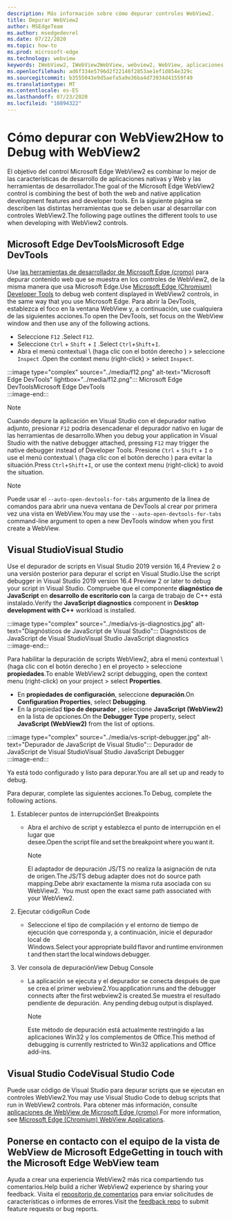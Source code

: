 ```yaml
---
description: Más información sobre cómo depurar controles WebView2.
title: Depurar WebView2
author: MSEdgeTeam
ms.author: msedgedevrel
ms.date: 07/22/2020
ms.topic: how-to
ms.prod: microsoft-edge
ms.technology: webview
keywords: IWebView2, IWebView2WebView, webview2, WebView, aplicaciones Win32, Win32, Edge, ICoreWebView2, ICoreWebView2Host, control de explorador, HTML Edge
ms.openlocfilehash: ad6f334e5796d2f22146f2853ae1ef1d854e329c
ms.sourcegitcommit: b3555043e9d5aefa5a9e36ba4d73934d41559f49
ms.translationtype: MT
ms.contentlocale: es-ES
ms.lasthandoff: 07/23/2020
ms.locfileid: "10894322"
---
```

# <span data-ttu-id="30b90-104">Cómo depurar con WebView2</span><span class="sxs-lookup"><span data-stu-id="30b90-104">How to Debug with WebView2</span></span>  

<span data-ttu-id="30b90-105">El objetivo del control Microsoft Edge WebView2 es combinar lo mejor de las características de desarrollo de aplicaciones nativas y Web y las herramientas de desarrollador.</span><span class="sxs-lookup"><span data-stu-id="30b90-105">The goal of the Microsoft Edge WebView2 control is combining the best of both the web and native application development features and developer tools.</span></span>  <span data-ttu-id="30b90-106">En la siguiente página se describen las distintas herramientas que se deben usar al desarrollar con controles WebView2.</span><span class="sxs-lookup"><span data-stu-id="30b90-106">The following page outlines the different tools to use when developing with WebView2 controls.</span></span>  

## <span data-ttu-id="30b90-107">Microsoft Edge DevTools</span><span class="sxs-lookup"><span data-stu-id="30b90-107">Microsoft Edge DevTools</span></span>  

<span data-ttu-id="30b90-108">Use [las herramientas de desarrollador de Microsoft Edge (cromo)][DevtoolsGuideChromiumMain] para depurar contenido web que se muestra en los controles de WebView2, de la misma manera que usa Microsoft Edge.</span><span class="sxs-lookup"><span data-stu-id="30b90-108">Use [Microsoft Edge (Chromium) Developer Tools][DevtoolsGuideChromiumMain] to debug web content displayed in WebView2 controls, in the same way that you use Microsoft Edge.</span></span>  <span data-ttu-id="30b90-109">Para abrir la DevTools, establezca el foco en la ventana WebView y, a continuación, use cualquiera de las siguientes acciones.</span><span class="sxs-lookup"><span data-stu-id="30b90-109">To open the DevTools, set focus on the WebView window and then use any of the following actions.</span></span>  
*   <span data-ttu-id="30b90-110">Seleccione `F12` .</span><span class="sxs-lookup"><span data-stu-id="30b90-110">Select `F12`.</span></span>  
*   <span data-ttu-id="30b90-111">Seleccione `Ctrl` + `Shift` + `I` .</span><span class="sxs-lookup"><span data-stu-id="30b90-111">Select `Ctrl`+`Shift`+`I`.</span></span>  
*   <span data-ttu-id="30b90-112">Abra el menú contextual \ (haga clic con el botón derecho \) > seleccione `Inspect` .</span><span class="sxs-lookup"><span data-stu-id="30b90-112">Open the context menu \(right-click\) > select `Inspect`.</span></span>  

:::image type="complex" source="../media/f12.png" alt-text="Microsoft Edge DevTools" lightbox="../media/f12.png":::
   <span data-ttu-id="30b90-114">Microsoft Edge DevTools</span><span class="sxs-lookup"><span data-stu-id="30b90-114">Microsoft Edge DevTools</span></span>  
:::image-end:::  

> [!NOTE]
> <span data-ttu-id="30b90-115">Cuando depure la aplicación en Visual Studio con el depurador nativo adjunto, presionar `F12` podría desencadenar el depurador nativo en lugar de las herramientas de desarrollo.</span><span class="sxs-lookup"><span data-stu-id="30b90-115">When you debug your application in Visual Studio with the native debugger attached, pressing `F12` may trigger the native debugger instead of Developer Tools.</span></span>  <span data-ttu-id="30b90-116">Presione `Ctrl` + `Shift` + `I` o use el menú contextual \ (haga clic con el botón derecho \) para evitar la situación.</span><span class="sxs-lookup"><span data-stu-id="30b90-116">Press `Ctrl`+`Shift`+`I`, or use the context menu \(right-click\) to avoid the situation.</span></span>  

> [!NOTE]
> <span data-ttu-id="30b90-117">Puede usar el `--auto-open-devtools-for-tabs` argumento de la línea de comandos para abrir una nueva ventana de DevTools al crear por primera vez una vista en WebView.</span><span class="sxs-lookup"><span data-stu-id="30b90-117">You may use the `--auto-open-devtools-for-tabs` command-line argument to open a new DevTools window when you first create a WebView.</span></span>  <!--See `CreateCoreWebView2Controller` documentation for how to provide additional command-line arguments to the browser process.  See `LoaderOverride` registry key to examine different builds of WebView2 without modifying your application in the `CreateCoreWebView2Controller` documentation.  -->  

## <span data-ttu-id="30b90-118">Visual Studio</span><span class="sxs-lookup"><span data-stu-id="30b90-118">Visual Studio</span></span>  

<span data-ttu-id="30b90-119">Use el depurador de scripts en Visual Studio 2019 versión 16,4 Preview 2 o una versión posterior para depurar el script en Visual Studio.</span><span class="sxs-lookup"><span data-stu-id="30b90-119">Use the script debugger in Visual Studio 2019 version 16.4 Preview 2 or later to debug your script in Visual Studio.</span></span>  <span data-ttu-id="30b90-120">Compruebe que el componente **diagnóstico de JavaScript** en **desarrollo de escritorio con** la carga de trabajo de C++ está instalado.</span><span class="sxs-lookup"><span data-stu-id="30b90-120">Verify the **JavaScript diagnostics** component in **Desktop development with C++** workload is installed.</span></span>  

:::image type="complex" source="../media/vs-js-diagnostics.jpg" alt-text="Diagnósticos de JavaScript de Visual Studio":::
   <span data-ttu-id="30b90-122">Diagnósticos de JavaScript de Visual Studio</span><span class="sxs-lookup"><span data-stu-id="30b90-122">Visual Studio JavaScript diagnostics</span></span>  
:::image-end:::  

<!--todo: Please update the image to use a red rectangle to outline the portion of the screen to highlight  -->  

<span data-ttu-id="30b90-123">Para habilitar la depuración de scripts WebView2, abra el menú contextual \ (haga clic con el botón derecho \) en el proyecto > seleccione **propiedades**.</span><span class="sxs-lookup"><span data-stu-id="30b90-123">To enable WebView2 script debugging, open the context menu \(right-click\) on your project > select **Properties**.</span></span>  

*   <span data-ttu-id="30b90-124">En **propiedades de configuración**, seleccione **depuración**.</span><span class="sxs-lookup"><span data-stu-id="30b90-124">On **Configuration Properties**, select **Debugging**.</span></span>  
*   <span data-ttu-id="30b90-125">En la propiedad **tipo de depurador** , seleccione **JavaScript (WebView2)** en la lista de opciones.</span><span class="sxs-lookup"><span data-stu-id="30b90-125">On the **Debugger Type** property, select **JavaScript (WebView2)** from the list of options.</span></span> 

:::image type="complex" source="../media/vs-script-debugger.jpg" alt-text="Depurador de JavaScript de Visual Studio":::
   <span data-ttu-id="30b90-127">Depurador de JavaScript de Visual Studio</span><span class="sxs-lookup"><span data-stu-id="30b90-127">Visual Studio JavaScript Debugger</span></span>  
:::image-end:::  

<!--todo: Please update the image to use a red rectangle to outline the portion of the screen to highlight  -->  

<span data-ttu-id="30b90-128">Ya está todo configurado y listo para depurar.</span><span class="sxs-lookup"><span data-stu-id="30b90-128">You are all set up and ready to debug.</span></span>  

<span data-ttu-id="30b90-129">Para depurar, complete las siguientes acciones.</span><span class="sxs-lookup"><span data-stu-id="30b90-129">To Debug, complete the following actions.</span></span>  

1.  <span data-ttu-id="30b90-130">Establecer puntos de interrupción</span><span class="sxs-lookup"><span data-stu-id="30b90-130">Set Breakpoints</span></span>  
    *   <span data-ttu-id="30b90-131">Abra el archivo de script y establezca el punto de interrupción en el lugar que desee.</span><span class="sxs-lookup"><span data-stu-id="30b90-131">Open the script file and set the breakpoint where you want it.</span></span>  
        
        > [!NOTE]
        > <span data-ttu-id="30b90-132">El adaptador de depuración JS/TS no realiza la asignación de ruta de origen.</span><span class="sxs-lookup"><span data-stu-id="30b90-132">The JS/TS debug adapter does not do source path mapping.</span></span><span data-ttu-id="30b90-133">Debe abrir exactamente la misma ruta asociada con su WebView2.</span><span class="sxs-lookup"><span data-stu-id="30b90-133">  You must open the exact same path associated with your WebView2.</span></span>  
        
1.  <span data-ttu-id="30b90-134">Ejecutar código</span><span class="sxs-lookup"><span data-stu-id="30b90-134">Run Code</span></span>  
    *   <span data-ttu-id="30b90-135">Seleccione el tipo de compilación y el entorno de tiempo de ejecución que corresponda y, a continuación, inicie el depurador local de Windows.</span><span class="sxs-lookup"><span data-stu-id="30b90-135">Select your appropriate build flavor and runtime environment and then start the local windows debugger.</span></span>  
1.  <span data-ttu-id="30b90-136">Ver consola de depuración</span><span class="sxs-lookup"><span data-stu-id="30b90-136">View Debug Console</span></span>  
    *   <span data-ttu-id="30b90-137">La aplicación se ejecuta y el depurador se conecta después de que se crea el primer webview2.</span><span class="sxs-lookup"><span data-stu-id="30b90-137">You application runs and the debugger connects after the first webview2 is created.</span></span><span data-ttu-id="30b90-138">Se muestra el resultado pendiente de depuración.</span><span class="sxs-lookup"><span data-stu-id="30b90-138">  Any pending debug output is displayed.</span></span>  
        
        > [!NOTE]
        > <span data-ttu-id="30b90-139">Este método de depuración está actualmente restringido a las aplicaciones Win32 y los complementos de Office.</span><span class="sxs-lookup"><span data-stu-id="30b90-139">This method of debugging is currently restricted to Win32 applications and Office add-ins.</span></span>  
        
## <span data-ttu-id="30b90-140">Visual Studio Code</span><span class="sxs-lookup"><span data-stu-id="30b90-140">Visual Studio Code</span></span>  

<span data-ttu-id="30b90-141">Puede usar código de Visual Studio para depurar scripts que se ejecutan en controles WebView2.</span><span class="sxs-lookup"><span data-stu-id="30b90-141">You may use Visual Studio Code to debug scripts that run in WebView2 controls.</span></span>  <span data-ttu-id="30b90-142">Para obtener más información, consulte [aplicaciones de WebView de Microsoft Edge (cromo)][GithubMicrosoftVscodeEdgeDebug2ReadmeChromiumWebviewApplications].</span><span class="sxs-lookup"><span data-stu-id="30b90-142">For more information, see [Microsoft Edge (Chromium) WebView Applications][GithubMicrosoftVscodeEdgeDebug2ReadmeChromiumWebviewApplications].</span></span>  

<!--todo:  add See also heading  -->  

## <span data-ttu-id="30b90-143">Ponerse en contacto con el equipo de la vista de WebView de Microsoft Edge</span><span class="sxs-lookup"><span data-stu-id="30b90-143">Getting in touch with the Microsoft Edge WebView team</span></span>  

<span data-ttu-id="30b90-144">Ayuda a crear una experiencia WebView2 más rica compartiendo tus comentarios.</span><span class="sxs-lookup"><span data-stu-id="30b90-144">Help build a richer WebView2 experience by sharing your feedback.</span></span>  <span data-ttu-id="30b90-145">Visita el [repositorio de comentarios][GithubMicrosoftedgeWebviewfeedbackMain] para enviar solicitudes de características o informes de errores.</span><span class="sxs-lookup"><span data-stu-id="30b90-145">Visit the [feedback repo][GithubMicrosoftedgeWebviewfeedbackMain] to submit feature requests or bug reports.</span></span>  

<!--## Debugging  

Open DevTools with the normal shortcuts: `F12` or `Ctrl+Shift+I`. You can use the `--auto-open-devtools-for-tabs` command argument switch to have the DevTools window open immediately when first creating a WebView. See CreateCoreWebView2Controller documentation for how to provide additional command line arguments to the browser process. Check out the LoaderOverride registry key for trying out different builds of WebView2 without modifying your application in the CreateCoreWebView2Controller documentation.  -->  

<!-- links -->  

[DevtoolsGuideChromiumMain]: ../../devtools-guide-chromium.md "Herramientas para desarrolladores de Microsoft Edge (cromo)"  

[GithubMicrosoftedgeWebviewfeedbackMain]: https://github.com/MicrosoftEdge/WebViewFeedback "Comentarios de WebView: MicrosoftEdge/WebViewFeedback | GitHub"  

[GithubMicrosoftVscodeEdgeDebug2ReadmeChromiumWebviewApplications]: https://github.com/microsoft/vscode-edge-debug2/blob/master/README.md#microsoft-edge-chromium-webview-applications "Aplicaciones de WebView de Microsoft Edge (cromo)-VS depurador de código para Microsoft Edge-Microsoft/vscode-Edge-debug2 | GitHub"  

